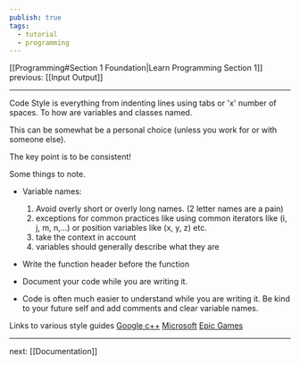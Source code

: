 ```yaml
---
publish: true
tags:
  - tutorial
  - programming
---
```


<div id='stars2'></div>
<div id='stars3'></div>
<div id='stars4'></div>


[[Programming#Section 1 Foundation|Learn Programming Section 1]]  previous: [[Input Output]]   

---

Code Style is everything from indenting lines using tabs or 'x' number of spaces. To how are variables and classes named.

This can be somewhat be a personal choice (unless you work for or with someone else).

The key point is to be consistent!


Some things to note.

- Variable names: 
	1. Avoid overly short or overly long names. (2 letter names are a pain)
	2. exceptions for common practices like using common iterators like (i, j, m, n,...) or position variables like (x, y, z) etc. 
	3. take the context in account
	4. variables should generally describe what they are

- Write the function header before the function 
- Document your code while you are writing it. 

- Code is often much easier to understand while you are writing it. Be kind to your future self and add comments and clear variable names.


Links to various style guides
[Google c++](https://google.github.io/styleguide/cppguide.html)
[Microsoft](https://learn.microsoft.com/en-us/windows/win32/stg/coding-style-conventions)
[Epic Games](https://dev.epicgames.com/documentation/en-us/uefn/verse-code-style-guide-in-unreal-editor-for-fortnite)


---

next: [[Documentation]] 
